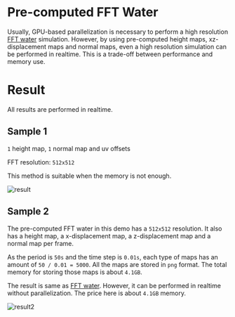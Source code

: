 # Pre-computed FFT Water

Usually, GPU-based parallelization is necessary to perform a high resolution [FFT water](https://github.com/iamyoukou/fftWater) simulation.
However, by using pre-computed height maps, xz-displacement maps and normal maps,
even a high resolution simulation can be performed in realtime.
This is a trade-off between performance and memory use.

# Result

All results are performed in realtime.

## Sample 1

`1` height map, `1` normal map and uv offsets

FFT resolution: `512x512`

This method is suitable when the memory is not enough.

![result](./output.gif)

## Sample 2

The pre-computed FFT water in this demo has a `512x512` resolution.
It also has a height map, a x-displacement map, a z-displacement map and a normal map per frame.

As the period is `50s` and the time step is `0.01s`,
each type of maps has an amount of `50 / 0.01 = 5000`.
All the maps are stored in `png` format.
The total memory for storing those maps is about `4.1GB`.

The result is same as [FFT water](https://github.com/iamyoukou/fftWater).
However, it can be performed in realtime without parallelization.
The price here is about `4.1GB` memory.

![result2](./output2.gif)
